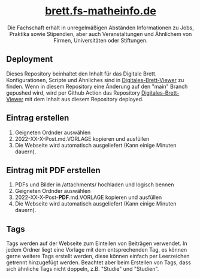 <h1 align='center'><a href="https://brett.fs-matheinfo.de">brett.fs-matheinfo.de</a></h1>
<div align='center'>
Die Fachschaft erhält in unregelmäßigen Abständen Informationen zu Jobs, Praktika sowie Stipendien, aber auch Veranstaltungen und Ähnlichem von Firmen, Universitäten oder Stiftungen.</div>

## Deployment
Dieses Repository beinhaltet den Inhalt für das Digitale Brett. Konfigurationen, Scripte und Ähnliches sind in [Digitales-Brett-Viewer](https://github.com/Fachschaft-FB12/Digitales-Brett-Viewer) zu finden. Wenn in diesem Repository eine Änderung auf den "main" Branch gepushed wird, wird per Github Action das Repository [Digitales-Brett-Viewer](https://github.com/Fachschaft-FB12/Digitales-Brett-Viewer) mit dem Inhalt aus diesem Repository deployed.

## Eintrag erstellen
1. Geigneten Ordnder auswählen
2. 2022-XX-X-Post.md.VORLAGE kopieren und ausfüllen
3. Die Webseite wird automatisch ausgeliefert (Kann einige Minuten dauern).

## Eintrag mit PDF erstellen
1. PDFs und Bilder in /attachments/ hochladen und logisch bennen
2. Geigneten Ordnder auswählen
3. 2022-XX-X-Post-<b>PDF</b>.md.VORLAGE kopieren und ausfüllen
4. Die Webseite wird automatisch ausgeliefert (Kann einige Minuten dauern).

## Tags
Tags werden auf der Webseite zum Einteilen von Beiträgen verwendet. In jedem Ordner liegt eine Vorlage mit dem entsprechenden Tag, es können gerne weitere Tags erstellt werden, diese können einfach per Leerzeichen getrennt hinzugefügt werden. Beachtet aber beim Erstellen von Tags, dass sich ähnliche Tags nicht doppeln, z.B. "Studie" und "Studien".
